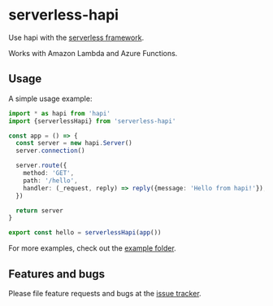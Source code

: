 # serverless-hapi

Use hapi with the [serverless framework](https://github.com/serverless/serverless).

Works with Amazon Lambda and Azure Functions.

## Usage

A simple usage example:

```typescript
import * as hapi from 'hapi'
import {serverlessHapi} from 'serverless-hapi'

const app = () => {
  const server = new hapi.Server()
  server.connection()

  server.route({
    method: 'GET',
    path: '/hello',
    handler: (_request, reply) => reply({message: 'Hello from hapi!'}),
  })

  return server
}

export const hello = serverlessHapi(app())
```

For more examples, check out the [example folder](https://github.com/drager/serverless-hapi/tree/master/example).

## Features and bugs

Please file feature requests and bugs at the [issue tracker][tracker].

[tracker]: https://github.com/drager/serverless-hapi/issues
